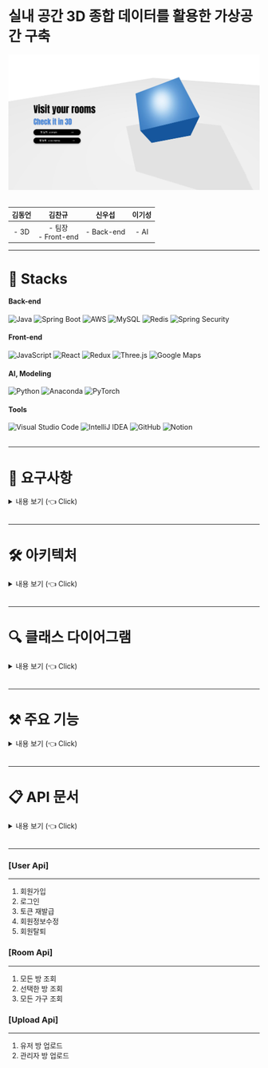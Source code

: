 # 실내 공간 3D 종합 데이터를 활용한 가상공간 구축

<div align="center">
<img src="./img/welcomePage.JPG">
</div>

<br>

<div align="center">

|김동언|김찬규|신우섭| 이기성  |
|:---:|:---:|:---:|:---:|
|- 3D |- 팀장 <br> - Front-end|- Back-end|- AI |

</div>

---

# 🔨 Stacks <a name = "stacks"></a>

<div>

#### Back-end

<img alt="Java" src ="https://img.shields.io/badge/Java-007396.svg?&style=for-the-badge&logo=Java&logoColor=white"/>
  <img alt="Spring Boot" src ="https://img.shields.io/badge/Spring Boot-6DB33F.svg?&style=for-the-badge&logo=Spring Boot&logoColor=white"/>
<img alt="AWS" src ="https://img.shields.io/badge/AWS-232F3E.svg?&style=for-the-badge&logo=Amazon AWS&logoColor=white"/>
<img alt="MySQL" src ="https://img.shields.io/badge/MySQL-4479A1.svg?&style=for-the-badge&logo=MySQL&logoColor=white"/>
<img alt="Redis" src ="https://img.shields.io/badge/Redis-DC382D.svg?&style=for-the-badge&logo=Redis&logoColor=white"/>
<img alt="Spring Security" src ="https://img.shields.io/badge/Spring Security-6DB33F.svg?&style=for-the-badge&logo=Spring Security&logoColor=white"/>

<br>

#### Front-end

<img alt="JavaScript" src="https://img.shields.io/badge/JavaScript-F7DF1E?style=for-the-badge&logo=JavaScript&logoColor=white">
  <img alt="React" src="https://img.shields.io/badge/React-61DAFB?style=for-the-badge&logo=React&logoColor=white">
<img alt="Redux" src="https://img.shields.io/badge/Redux-764ABC?style=for-the-badge&logo=Redux&logoColor=white">
<img alt="Three.js" src="https://img.shields.io/badge/Three.js-000000?style=for-the-badge&logo=Three.js&logoColor=white">
<img alt="Google Maps" src="https://img.shields.io/badge/Google Maps-4285F4?style=for-the-badge&logo=Google Maps&logoColor=white">

<br>

#### AI, Modeling

<img alt="Python" src ="https://img.shields.io/badge/Python-3178C6.svg?&style=for-the-badge&logo=Python&logoColor=white"/>
<img alt="Anaconda" src ="https://img.shields.io/badge/Anaconda-44A833.svg?&style=for-the-badge&logo=Anaconda&logoColor=white"/>
<img alt="PyTorch" src ="https://img.shields.io/badge/PyTorch-EE4C2C.svg?&style=for-the-badge&logo=PyTorch&logoColor=white"/>

<br>

#### Tools

<img alt="Visual Studio Code" src ="https://img.shields.io/badge/Visual Studio Code-007ACC.svg?&style=for-the-badge&logo=Visual Studio Code&logoColor=white"/>
<img alt="IntelliJ IDEA" src ="https://img.shields.io/badge/IntelliJ IDEA-000000.svg?&style=for-the-badge&logo=IntelliJ IDEA&logoColor=white"/>
<img alt="GitHub" src ="https://img.shields.io/badge/GitHub-181717.svg?&style=for-the-badge&logo=GitHub&logoColor=white"/>
<img alt="Notion" src ="https://img.shields.io/badge/Notion-000000.svg?&style=for-the-badge&logo=Notion&logoColor=white"/>

</div>

<br>

---

# 🎤 요구사항  <a name = "needs"></a>

<details>
   <summary> 내용 보기 (👈 Click) </summary>
<br/>

|   요구사항   |            요구사항 설명            |
|:--------:|:-----------------------------:|
|   회원가입   |     업로드를 위해서는 회원가입을 해야 한다     |
| 회원정보 조회  |  회원가입 한 유저는 자신의 정보를 조회할 수 있다  |
| 회원정보 수정  |  회원가입 한 유저는 자신의 정보를 수정할 수 있다  |
|   회원탈퇴   |    회원가입 한 유저는 회원탈퇴를 할 수 있다    |
|   로그인    |    방을 업로드 하기 위해 로그인을 해야 한다    |
|   로그아웃   |    로그인 상태에서 로그아웃 할 수 있다    |
|  파일 업로드  |    사용자가 새로운 3D 파일을 업로드 할 수 있다    |
| 검토 파일 저장 |    관리자는 업로드 된 파일을 검토하고 변환해 DB에 저장할 수 있다    |
|  빈 방 확인  |    사용자가 기존의 방에서 가구를 모두 제외시킨 빈 방의 구조를 확인할 수 있다    |
|    검색    |    지도에서 원하는 지역 근처의 방을 탐색할 수 있다    |
| 등록된 방 확인 |    사용자가 모든 가구가 배치되어 있는 기존의 방을 3D로 확인할 수 있다    |
|  가구 배치   |    사용자는 가구를 배치해 볼 수 있다    |

</details>
<br>

---

# 🛠 아키텍처  <a name = "structure"></a>

<details>
   <summary> 내용 보기 (👈 Click) </summary>
<br>

<div align="center">
 <img src="./img/structure.JPG" alt="structure">
</div>

- Spring Boot 2.7.3
- AWS EC2 / S3
    - 3D 데이터는 JSON 형식의 파일이며 용량이 커 S3 스토리지에 저장
    - DB에는 S3의 객체 접근 URL을 저장하는 방식 채택
- MySQL + Redis

</details>
<br>

---

# 🔍 클래스 다이어그램  <a name = "class"></a>

<details>
   <summary> 내용 보기 (👈 Click) </summary>
<br/>

<div align="center">
 <img src="./img/class.png" alt="class">
</div>

- 관계 정보

|    이름    |   유형   | 관련 클래스 |   연관 관계   |             설명             |
|:--------:|:------:|:------:|:---------:|:--------------------------:|
| Location | 단방향 연관 |  Room  | 1:1 연관 관계 | 한 개의 방은 한 개의 위치 정보만 가질 수 있다 |
|   User   | 양방향 연관 |  Room  | 1:N 연관 관계 | 유저는 여러 개의 방 정보를 가질 수 있다 |

</details>
<br>

---

# ⚒️ 주요 기능  <a name = "function"></a>

<details>
   <summary> 내용 보기 (👈 Click) </summary>
<br>

<div align="center">
 <img src="./img/function.png" alt="function">
</div>

- 지도
    - 지도 내 검색을 통해 원하는 지역의 방을 찾아볼 수 있음
    - 등록된 방을 핀으로 지도에 표시
    - 핀 선택시 3D로 방을 확인할 수 있음
    - 기존의 방 보기 / 방의 구조만 보기 중 선택
        - 가구를 배치해 볼 수 있어 사전 인테리어 구상에 도움
        - 가구의 배치 초기화 기능 제공
- 회원가입
    - 방 등록을 원한다면 회원가입 필요
    - 요구되는 정보 : 아이디, 패스워드, 이름, 닉네임, 휴대폰 번호, 상호명
- 로그인
    - 개인정보 수정 기능 제공
    - .PTS 형식의 파일 업로드 기능 제공
    - 회원탈퇴시 등록한 방 정보 모두 삭제

</details>
<br>

---

# 📋 API 문서  <a name = "api"></a>

<details>
   <summary> 내용 보기 (👈 Click) </summary>
<br/>

[API 문서](https://app.gitbook.com/o/vevRp1jUjMUAYyXciGrZ/s/ONTo4Gk9wGMFQKmz9OxZ/)

</details>
<br>

---

### [User Api]
------------------

1. 회원가입
2. 로그인
3. 토큰 재발급
4. 회원정보수정
5. 회원탈퇴

### [Room Api]
------------------

1. 모든 방 조회
2. 선택한 방 조회
3. 모든 가구 조회

### [Upload Api]
------------------

1. 유저 방 업로드
2. 관리자 방 업로드
